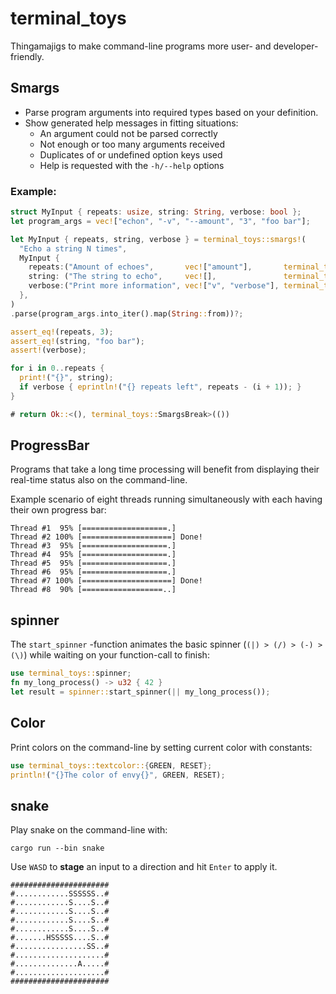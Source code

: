 # terminal_toys
Thingamajigs to make command-line programs more user- and developer-friendly.

## Smargs
- Parse program arguments into required types based on your definition.
- Show generated help messages in fitting situations:
  - An argument could not be parsed correctly
  - Not enough or too many arguments received
  - Duplicates of or undefined option keys used
  - Help is requested with the `-h/--help` options

### Example:
```rust
struct MyInput { repeats: usize, string: String, verbose: bool };
let program_args = vec!["echon", "-v", "--amount", "3", "foo bar"];

let MyInput { repeats, string, verbose } = terminal_toys::smargs!(
  "Echo a string N times",
  MyInput {
    repeats:("Amount of echoes",       vec!["amount"],       terminal_toys::SmargKind::Required),
    string: ("The string to echo",     vec![],               terminal_toys::SmargKind::Required),
    verbose:("Print more information", vec!["v", "verbose"], terminal_toys::SmargKind::Flag)
  },
)
.parse(program_args.into_iter().map(String::from))?;

assert_eq!(repeats, 3);
assert_eq!(string, "foo bar");
assert!(verbose);

for i in 0..repeats {
  print!("{}", string);
  if verbose { eprintln!("{} repeats left", repeats - (i + 1)); }
}

# return Ok::<(), terminal_toys::SmargsBreak>(())
```

## ProgressBar
Programs that take a long time processing will benefit from displaying their real-time status also on the command-line.

Example scenario of eight threads running simultaneously with each having their own progress bar:
```ignore
Thread #1  95% [===================.]
Thread #2 100% [====================] Done!
Thread #3  95% [===================.]
Thread #4  95% [===================.]
Thread #5  95% [===================.]
Thread #6  95% [===================.]
Thread #7 100% [====================] Done!
Thread #8  90% [==================..]
```
## spinner
The `start_spinner` -function animates the basic spinner (`(|) > (/) > (-) >
(\)`) while waiting on your function-call to finish:
```rust
use terminal_toys::spinner;
fn my_long_process() -> u32 { 42 }
let result = spinner::start_spinner(|| my_long_process());
```

## Color
Print colors on the command-line by setting current color with constants:
```rust
use terminal_toys::textcolor::{GREEN, RESET};
println!("{}The color of envy{}", GREEN, RESET);
```

## snake
Play snake on the command-line with:
```ignore
cargo run --bin snake
```
Use `WASD` to __stage__ an input to a direction and hit `Enter` to apply it.

```ignore
######################
#............SSSSSS..#
#............S....S..#
#............S....S..#
#............S....S..#
#............S....S..#
#.......HSSSSS....S..#
#................SS..#
#....................#
#..............A.....#
#....................#
######################
```
